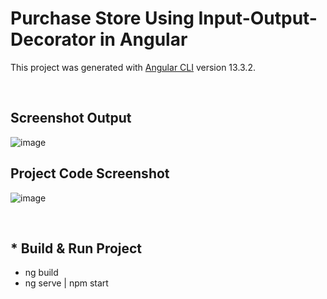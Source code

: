 # Purchase Store Using Input-Output-Decorator in Angular

This project was generated with [Angular CLI](https://github.com/angular/angular-cli) version 13.3.2.

<br>

## Screenshot Output

![image](https://user-images.githubusercontent.com/100337599/209819276-d51fca02-6462-43f7-90ca-227a016eb9a3.png)

## Project Code Screenshot

![image](https://user-images.githubusercontent.com/100337599/209819360-32b1739a-098e-400c-a595-f4f8471f1f66.png)

<br>

<h2>* Build & Run Project</h2>
<ul>
  <li>ng build</li>
  <li>ng serve | npm start</li>
</ul>



